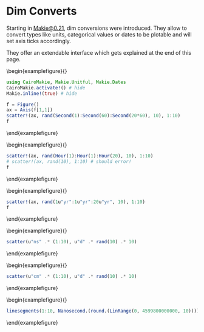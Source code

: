 # Dim Converts

Starting in Makie@0.21, dim conversions were introduced.
They allow to convert types like units, categorical values or dates to be plotable and will set axis ticks accordingly.

They offer an extendable interface which gets explained at the end of this page.

\begin{examplefigure}{}
```julia
using CairoMakie, Makie.Unitful, Makie.Dates
CairoMakie.activate!() # hide
Makie.inline!(true) # hide

f = Figure()
ax = Axis(f[1,1])
scatter!(ax, rand(Second(1):Second(60):Second(20*60), 10), 1:10)
f
```
\end{examplefigure}


\begin{examplefigure}{}
```julia
scatter!(ax, rand(Hour(1):Hour(1):Hour(20), 10), 1:10)
# scatter!(ax, rand(10), 1:10) # should error!
f
```
\end{examplefigure}

\begin{examplefigure}{}
```julia
scatter!(ax, rand(1u"yr":1u"yr":20u"yr", 10), 1:10)
f
```
\end{examplefigure}

\begin{examplefigure}{}
```julia
scatter(u"ns" .* (1:10), u"d" .* rand(10) .* 10)
```
\end{examplefigure}


\begin{examplefigure}{}
```julia
scatter(u"cm" .* (1:10), u"d" .* rand(10) .* 10)
```
\end{examplefigure}


\begin{examplefigure}{}
```julia
linesegments(1:10, Nanosecond.(round.(LinRange(0, 4599800000000, 10))))
```
\end{examplefigure}
